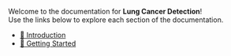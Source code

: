 Welcome to the documentation for **Lung Cancer Detection**!  
Use the links below to explore each section of the documentation.

- [📝 Introduction]([https://github.com/crbsdndr/cancer_detection/blob/main/about.md)
- [🚀 Getting Started](https://github.com/crbsdndr/cancer_detection/blob/main/use.md)
